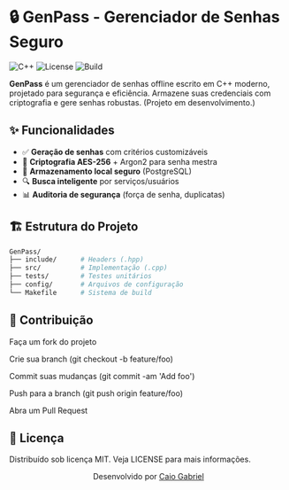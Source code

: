# 🔒 GenPass - Gerenciador de Senhas Seguro

![C++](https://img.shields.io/badge/C++-17+-00599C?logo=cplusplus)
![License](https://img.shields.io/badge/License-MIT-green)
![Build](https://img.shields.io/badge/Build-Makefile-blueviolet)

**GenPass** é um gerenciador de senhas offline escrito em C++ moderno, projetado para segurança e eficiência. Armazene suas credenciais com criptografia e gere senhas robustas. (Projeto em desenvolvimento.)

## ✨ Funcionalidades

- ✅ **Geração de senhas** com critérios customizáveis
- 🔐 **Criptografia AES-256** + Argon2 para senha mestra
- 💾 **Armazenamento local seguro** (PostgreSQL)
- 🔍 **Busca inteligente** por serviços/usuários
- 📊 **Auditoria de segurança** (força de senha, duplicatas)

## 🏗️  Estrutura do Projeto

```bash
GenPass/
├── include/      # Headers (.hpp)
├── src/          # Implementação (.cpp)
├── tests/        # Testes unitários
├── config/       # Arquivos de configuração
└── Makefile      # Sistema de build
```

## 🤝 Contribuição
Faça um fork do projeto

Crie sua branch (git checkout -b feature/foo)

Commit suas mudanças (git commit -am 'Add foo')

Push para a branch (git push origin feature/foo)

Abra um Pull Request

## 📄 Licença
Distribuído sob licença MIT. Veja LICENSE para mais informações.

<p align="center"> Desenvolvido por <a href="https://github.com/Hav0ck021">Caio Gabriel</a></p>
